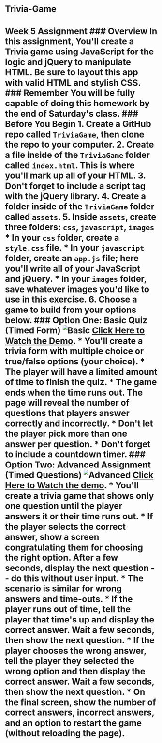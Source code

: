 # Trivia-Game
# Week 5 Assignment  ### Overview  In this assignment, You'll create a Trivia game using JavaScript for the logic and jQuery to manipulate HTML. Be sure to layout this app with valid HTML and stylish CSS.  ### Remember  You will be fully capable of doing this homework by the end of Saturday's class.  ### Before You Begin  1. Create a GitHub repo called `TriviaGame`, then clone the repo to your computer.  2. Create a file inside of the `TriviaGame` folder called `index.html`. This is where you'll mark up all of your HTML. 3. Don't forget to include a script tag with the jQuery library.  4. Create a folder inside of the `TriviaGame` folder called `assets`. 5. Inside `assets`, create three folders: `css`, `javascript`, `images`     * In your `css` folder, create a `style.css` file.    * In your `javascript` folder, create an `app.js` file; here you'll write all of your JavaScript and jQuery.    * In your `images` folder, save whatever images you'd like to use in this exercise.  6. Choose a game to build from your options below.   ### Option One: Basic Quiz (Timed Form)  ![Basic](Images/1-basic.jpg)  **[Click Here to Watch the Demo](basic-trivia-demo.mov)**.  * You'll create a trivia form with multiple choice or true/false options (your choice).  * The player will have a limited amount of time to finish the quiz.     * The game ends when the time runs out. The page will reveal the number of questions that players answer correctly and incorrectly.  * Don't let the player pick more than one answer per question.  * Don't forget to include a countdown timer.  ### Option Two: Advanced Assignment (Timed Questions)  ![Advanced](Images/2-advanced.jpg)  **[Click Here to Watch the demo](advanced-trivia-demo.mov)**.  * You'll create a trivia game that shows only one question until the player answers it or their time runs out.  * If the player selects the correct answer, show a screen congratulating them for choosing the right option. After a few seconds, display the next question -- do this without user input.  * The scenario is similar for wrong answers and time-outs.    * If the player runs out of time, tell the player that time's up and display the correct answer. Wait a few seconds, then show the next question.   * If the player chooses the wrong answer, tell the player they selected the wrong option and then display the correct answer. Wait a few seconds, then show the next question.  * On the final screen, show the number of correct answers, incorrect answers, and an option to restart the game (without reloading the page).
